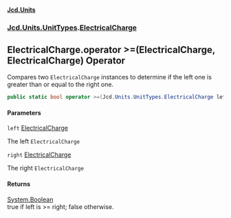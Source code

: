 #### [Jcd.Units](index.md 'index')
### [Jcd.Units.UnitTypes](Jcd.Units.UnitTypes.md 'Jcd.Units.UnitTypes').[ElectricalCharge](Jcd.Units.UnitTypes.ElectricalCharge.md 'Jcd.Units.UnitTypes.ElectricalCharge')

## ElectricalCharge.operator >=(ElectricalCharge, ElectricalCharge) Operator

Compares two `ElectricalCharge` instances to determine if the left one is greater than or equal to the right one.

```csharp
public static bool operator >=(Jcd.Units.UnitTypes.ElectricalCharge left, Jcd.Units.UnitTypes.ElectricalCharge right);
```
#### Parameters

<a name='Jcd.Units.UnitTypes.ElectricalCharge.op_GreaterThanOrEqual(Jcd.Units.UnitTypes.ElectricalCharge,Jcd.Units.UnitTypes.ElectricalCharge).left'></a>

`left` [ElectricalCharge](Jcd.Units.UnitTypes.ElectricalCharge.md 'Jcd.Units.UnitTypes.ElectricalCharge')

The left `ElectricalCharge`

<a name='Jcd.Units.UnitTypes.ElectricalCharge.op_GreaterThanOrEqual(Jcd.Units.UnitTypes.ElectricalCharge,Jcd.Units.UnitTypes.ElectricalCharge).right'></a>

`right` [ElectricalCharge](Jcd.Units.UnitTypes.ElectricalCharge.md 'Jcd.Units.UnitTypes.ElectricalCharge')

The right `ElectricalCharge`

#### Returns
[System.Boolean](https://docs.microsoft.com/en-us/dotnet/api/System.Boolean 'System.Boolean')  
true if left is >= right; false otherwise.